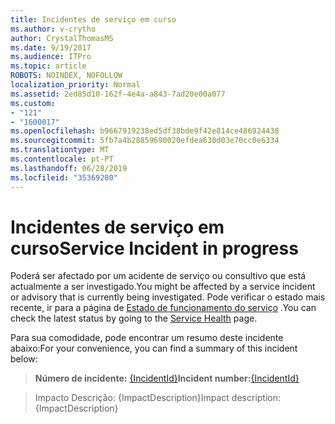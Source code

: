```yaml
---
title: Incidentes de serviço em curso
ms.author: v-crytho
author: CrystalThomasMS
ms.date: 9/19/2017
ms.audience: ITPro
ms.topic: article
ROBOTS: NOINDEX, NOFOLLOW
localization_priority: Normal
ms.assetid: 2ed85d10-162f-4e4a-a843-7ad20e00a077
ms.custom:
- "121"
- "1600017"
ms.openlocfilehash: b9667919238ed5df38bde9f42e814ce486924438
ms.sourcegitcommit: 5fb7a4b28859690020efdea630d03e70cc0e6334
ms.translationtype: MT
ms.contentlocale: pt-PT
ms.lasthandoff: 06/28/2019
ms.locfileid: "35369280"
---
```

# <a name="service-incident-in-progress"></a><span data-ttu-id="cdce2-102">Incidentes de serviço em curso</span><span class="sxs-lookup"><span data-stu-id="cdce2-102">Service Incident in progress</span></span>

<span data-ttu-id="cdce2-103">Poderá ser afectado por um acidente de serviço ou consultivo que está actualmente a ser investigado.</span><span class="sxs-lookup"><span data-stu-id="cdce2-103">You might be affected by a service incident or advisory that is currently being investigated.</span></span> <span data-ttu-id="cdce2-104">Pode verificar o estado mais recente, ir para a página de [Estado de funcionamento do serviço](https://admin.microsoft.com/adminportal/home#/servicehealth) .</span><span class="sxs-lookup"><span data-stu-id="cdce2-104">You can check the latest status by going to the [Service Health](https://admin.microsoft.com/adminportal/home#/servicehealth) page.</span></span>
  
<span data-ttu-id="cdce2-105">Para sua comodidade, pode encontrar um resumo deste incidente abaixo:</span><span class="sxs-lookup"><span data-stu-id="cdce2-105">For your convenience, you can find a summary of this incident below:</span></span>
  
> <span data-ttu-id="cdce2-106">**Número de incidente:** [{IncidentId}](https://admin.microsoft.com/adminportal/home#/servicehealth)</span><span class="sxs-lookup"><span data-stu-id="cdce2-106">**Incident number:**[{IncidentId}](https://admin.microsoft.com/adminportal/home#/servicehealth)</span></span>
    
> <span data-ttu-id="cdce2-107">Impacto Descrição: {ImpactDescription}</span><span class="sxs-lookup"><span data-stu-id="cdce2-107">Impact description: {ImpactDescription}</span></span>
